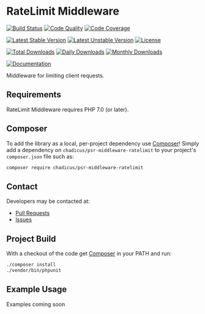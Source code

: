 # RateLimit Middleware

[![Build Status](https://travis-ci.org/chadicus/psr-middleware-ratelimit.svg?branch=master)](https://travis-ci.org/chadicus/psr-middleware-ratelimit)
[![Code Quality](https://scrutinizer-ci.com/g/chadicus/psr-middleware-ratelimit/badges/quality-score.png?b=master)](https://scrutinizer-ci.com/g/chadicus/psr-middleware-ratelimit/?branch=master)
[![Code Coverage](https://coveralls.io/repos/github/chadicus/psr-middleware-ratelimit/badge.svg?branch=master)](https://coveralls.io/github/chadicus/psr-middleware-ratelimit?branch=master)

[![Latest Stable Version](https://poser.pugx.org/chadicus/psr-middleware-ratelimit/v/stable)](https://packagist.org/packages/chadicus/psr-middleware-ratelimit)
[![Latest Unstable Version](https://poser.pugx.org/chadicus/psr-middleware-ratelimit/v/unstable)](https://packagist.org/packages/chadicus/psr-middleware-ratelimit)
[![License](https://poser.pugx.org/chadicus/psr-middleware-ratelimit/license)](https://packagist.org/packages/chadicus/psr-middleware-ratelimit)

[![Total Downloads](https://poser.pugx.org/chadicus/psr-middleware-ratelimit/downloads)](https://packagist.org/packages/chadicus/psr-middleware-ratelimit)
[![Daily Downloads](https://poser.pugx.org/chadicus/psr-middleware-ratelimit/d/daily)](https://packagist.org/packages/chadicus/psr-middleware-ratelimit)
[![Monthly Downloads](https://poser.pugx.org/chadicus/psr-middleware-ratelimit/d/monthly)](https://packagist.org/packages/chadicus/psr-middleware-ratelimit)

[![Documentation](https://img.shields.io/badge/reference-phpdoc-blue.svg?style=flat)](http://pholiophp.org/chadicus/psr-middleware-ratelimit)

Middleware for limiting client requests.

## Requirements

RateLimit Middleware requires PHP 7.0 (or later).

## Composer
To add the library as a local, per-project dependency use [Composer](http://getcomposer.org)! Simply add a dependency on
`chadicus/psr-middleware-ratelimit` to your project's `composer.json` file such as:

```sh
composer require chadicus/psr-middleware-ratelimit
```

## Contact
Developers may be contacted at:

 * [Pull Requests](https://github.com/chadicus/psr-middleware-ratelimit/pulls)
 * [Issues](https://github.com/chadicus/psr-middleware-ratelimit/issues)

## Project Build
With a checkout of the code get [Composer](http://getcomposer.org) in your PATH and run:

```sh
./composer install
./vendor/bin/phpunit
```
## Example Usage

Examples coming soon
